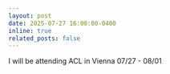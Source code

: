 ```yaml
---
layout: post
date: 2025-07-27 16:00:00-0400
inline: true
related_posts: false
---
```


I will be attending ACL in Vienna 07/27 - 08/01